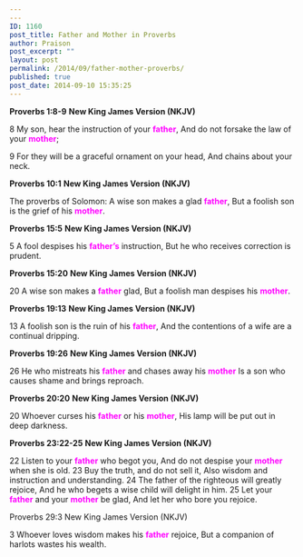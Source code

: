 ```yaml
---
---
ID: 1160
post_title: Father and Mother in Proverbs
author: Praison
post_excerpt: ""
layout: post
permalink: /2014/09/father-mother-proverbs/
published: true
post_date: 2014-09-10 15:35:25
---
```

<strong>Proverbs 1:8-9</strong>
<strong>New King James Version (NKJV)</strong>

8 My son, hear the instruction of your <span style="color: #ff00ff;"><strong>father</strong></span>,
And do not forsake the law of your <span style="color: #ff00ff;"><strong>mother</strong></span>;

9 For they will be a graceful ornament on your head,
And chains about your neck.

<strong>Proverbs 10:1</strong>
<strong> New King James Version (NKJV)</strong>

The proverbs of Solomon:
A wise son makes a glad <span style="color: #ff00ff;"><strong>father</strong></span>,
But a foolish son is the grief of his <span style="color: #ff00ff;"><strong>mother</strong></span>.

<strong>Proverbs 15:5</strong>
<strong> New King James Version (NKJV)</strong>

5 A fool despises his <span style="color: #ff00ff;"><strong>father’s</strong> </span>instruction,
But he who receives correction is prudent.

<strong>Proverbs 15:20</strong>
<strong> New King James Version (NKJV)</strong>

20 A wise son makes a <span style="color: #ff00ff;"><strong>father</strong> </span>glad,
But a foolish man despises his <span style="color: #ff00ff;"><strong>mother</strong></span>.

<strong>Proverbs 19:13</strong>
<strong> New King James Version (NKJV)</strong>

13 A foolish son is the ruin of his <span style="color: #ff00ff;"><strong>father</strong></span>,
And the contentions of a wife are a continual dripping.

<strong>Proverbs 19:26</strong>
<strong> New King James Version (NKJV)</strong>

26 He who mistreats his <span style="color: #ff00ff;"><strong>father</strong> </span>and chases away his <span style="color: #ff00ff;"><strong>mother</strong></span>
Is a son who causes shame and brings reproach.

<strong>Proverbs 20:20</strong>
<strong> New King James Version (NKJV)</strong>

20 Whoever curses his <span style="color: #ff00ff;"><strong>father</strong> </span>or his <span style="color: #ff00ff;"><strong>mother</strong></span>,
His lamp will be put out in deep darkness.

<strong>Proverbs 23:22-25</strong>
<strong>New King James Version (NKJV)</strong>

22 Listen to your <span style="color: #ff00ff;"><strong>father</strong> </span>who begot you,
And do not despise your <span style="color: #ff00ff;"><strong>mother</strong> </span>when she is old.
23 Buy the truth, and do not sell it,
Also wisdom and instruction and understanding.
24 The father of the righteous will greatly rejoice,
And he who begets a wise child will delight in him.
25 Let your <span style="color: #ff00ff;"><strong>father</strong> </span>and your <span style="color: #ff00ff;"><strong>mother</strong> </span>be glad,
And let her who bore you rejoice.

Proverbs 29:3
New King James Version (NKJV)

3 Whoever loves wisdom makes his <span style="color: #ff00ff;"><strong>father</strong> </span>rejoice,
But a companion of harlots wastes his wealth.